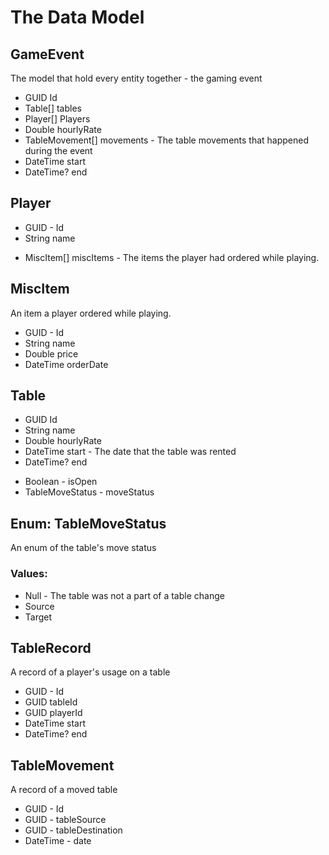# The Data Model #

## GameEvent ##

The model that hold every entity together - the gaming event

* GUID Id
* Table[] tables
* Player[] Players
* Double hourlyRate
* TableMovement[] movements - The table movements that happened during the event
* DateTime start
* DateTime? end

## Player ##

* GUID - Id
* String name
<!--* TableRecord[] records - The player's table playing records-->
* MiscItem[] miscItems - The items the player had ordered while playing.

## MiscItem ##

An item a player ordered while playing.

* GUID - Id
* String name
* Double price
* DateTime orderDate

## Table ##

* GUID Id
* String name
* Double hourlyRate
* DateTime start - The date that the table was rented
* DateTime? end
<!--* TableRecord[] records - The table records of this table-->
* Boolean - isOpen
* TableMoveStatus - moveStatus

## Enum: TableMoveStatus ##

An enum of the table's move status

### Values:

* Null - The table was not a part of a table change
* Source
* Target

## TableRecord ##

A record of a player's usage on a table

* GUID - Id
* GUID tableId
* GUID playerId
* DateTime start
* DateTime? end

## TableMovement ##

A record of a moved table

* GUID - Id
* GUID - tableSource
* GUID - tableDestination
* DateTime - date
